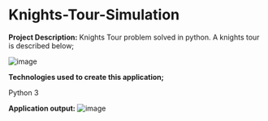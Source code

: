 # Knights-Tour-Simulation

**Project Description:** Knights Tour problem solved in python. A knights tour is described below;

![image](https://user-images.githubusercontent.com/123710621/215302332-5e9e704a-c27b-4918-9e9b-45a8745a13a1.png)

**Technologies used to create this application;**

Python 3

**Application output:**
![image](https://github.com/mohannscarlett/Knights-Tour-Simulation/assets/123710621/08a1fb8d-d6e7-49a5-ba04-e08551511f4b)

